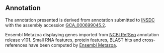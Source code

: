 **Annotation**
----------

The annotation presented is derived from annotation submitted to
[INSDC](http://www.insdc.org) with the assembly accession [GCA_000699045.2](http://www.ebi.ac.uk/ena/data/view/GCA_000699045.2).

Ensembl Metazoa displaying genes imported from [NCBI RefSeq](https://www.ncbi.nlm.nih.gov/genome/annotation_euk/Agrilus_planipennis/101/) annotation release v101.
Small RNA features, protein features, BLAST hits and cross-references have been
computed by [Ensembl Metazoa](https://metazoa.ensembl.org/info/genome/annotation/index.html).
